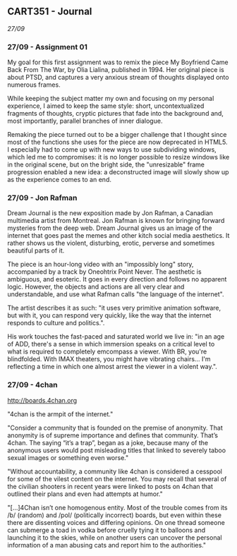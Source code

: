 ## CART351 - Journal
_27/09_

### 27/09 - Assignment 01

  My goal for this first assignment was to remix the piece My Boyfriend Came Back From The War, by Olia Lialina, published in 1994. Her original piece is about PTSD, and captures a very anxious stream of thoughts displayed onto numerous frames.

  While keeping the subject matter my own and focusing on my personal experience, I aimed to keep the same style: short, uncontextualized fragments of thoughts, cryptic pictures that fade into the background and, most importantly, parallel branches of inner dialogue.

  Remaking the piece turned out to be a bigger challenge that I thought since most of the functions she uses for the piece are now deprecated in HTML5. I especially had to come up with new ways to use subdividing windows, which led me to compromises: it is no longer possible to resize windows like in the original scene, but on the bright side, the "unresizable" frame progression enabled a new idea: a deconstructed image will slowly show up as the experience comes to an end.

### 27/09 - Jon Rafman

Dream Journal is the new exposition made by Jon Rafman, a Canadian multimedia artist from Montreal. Jon Rafman is known for bringing forward mysteries from the deep web. Dream Journal gives us an image of the internet that goes past the memes and other kitch social media aesthetics. It rather shows us the violent, disturbing, erotic, perverse and sometimes beautiful parts of it.

The piece is an hour-long video with an "impossibly long" story, accompanied by a track by Oneohtrix Point Never. The aesthetic is ambiguous, and esoteric. It goes in every direction and follows no apparent logic. However, the objects and actions are all very clear and understandable, and use what Rafman calls "the language of the internet".

The artist describes it as such: "it uses very primitive animation software, but with it, you can respond very quickly, like the way that the internet responds to culture and politics.".

His work touches the fast-paced and saturated world we live in: "in an age of ADD, there's a sense in which immersion speaks on a critical level to what is required to completely emcompass a viewer.
With BR, you're blindfolded. With IMAX theaters, you might have vibrating chairs... I'm reflecting a time in which one almost arrest the viewer in a violent way.".

### 27/09 - 4chan

http://boards.4chan.org

"4chan is the armpit of the internet."

"Consider a community that is founded on the premise of anonymity. That anonymity is of supreme importance and defines that community. That’s 4chan. The saying “it’s a trap”, began as a joke, because many of the anonymous users would post misleading titles that linked to severely taboo sexual images or something even worse."

"Without accountability, a community like 4chan is considered a cesspool for some of the vilest content on the internet. You may recall that several of the civilian shooters in recent years were linked to posts on 4chan that outlined their plans and even had attempts at humor."

"[...]4Chan isn’t one homogenous entity. Most of the trouble comes from its /b/ (random) and /pol/ (politically incorrect) boards, but even within these there are dissenting voices and differing opinions. On one thread someone can submerge a toad in vodka before cruelly tying it to balloons and launching it to the skies, while on another users can uncover the personal information of a man abusing cats and report him to the authorities."
